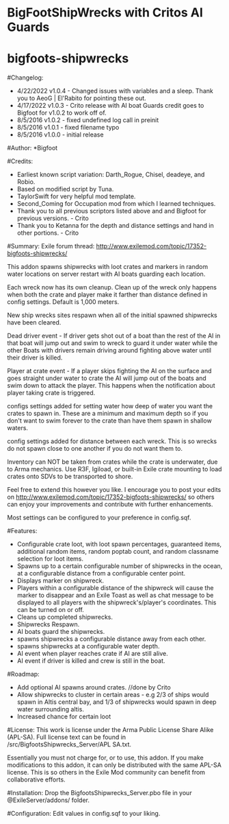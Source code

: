 # BigFootShipWrecks with Critos AI Guards
 
# bigfoots-shipwrecks

#Changelog:
* 4/22/2022 v1.0.4 - Changed issues with variables and a sleep. Thank you to AeoG | El'Rabito for pointing these out.
* 4/17/2022 v1.0.3 - Crito release with AI boat Guards credit goes to Bigfoot for v1.0.2 to work off of.
* 8/5/2016 v1.0.2 - fixed undefined log call in preinit
* 8/5/2016 v1.0.1 - fixed filename typo
* 8/5/2016 v1.0.0 - initial release

#Author:
*Bigfoot


#Credits:
* Earliest known script variation: Darth_Rogue, Chisel, deadeye, and Robio.
* Based on modified script by Tuna.
* TaylorSwift for very helpful mod template.
* Second_Coming for Occupation mod from which I learned techniques.
* Thank you to all previous scriptors listed above and and Bigfoot for previous versions. - Crito
* Thank you to Ketanna for the depth and distance settings and hand in other portions. - Crito

#Summary:
Exile forum thread: http://www.exilemod.com/topic/17352-bigfoots-shipwrecks/

This addon spawns shipwrecks with loot crates and markers in random water locations on server restart with AI boats guarding each location.

Each wreck now has its own cleanup. Clean up of the wreck only happens when both the crate and player make it farther than distance defined
in config settings. Default is 1,000 meters.

New ship wrecks sites respawn when all of the initial spawned shipwrecks have been cleared.

Dead driver event - If driver gets shot out of a boat than the rest of the AI in that boat will jump out and swim to wreck to guard it under
water while the other Boats with drivers remain driving around fighting above water until their driver is killed.

Player at crate event - If a player skips fighting the AI on the surface and goes straight under water to crate the AI will jump out of the
boats and swim down to attack the player. This happens when the notification about player taking crate is triggered.

configs settings added for setting water how deep of water you want the crates to spawn in. These are a minimum and maximum depth
so if you don't want to swim forever to the crate than have them spawn in shallow waters.

config settings added for distance between each wreck. This is so wrecks do not spawn close to one another if you do not want them to.

Inventory can NOT be taken from crates while the crate is underwater, due to Arma mechanics. Use R3F, Igiload, or built-in Exile crate mounting to load crates onto SDVs to be transported to shore.

Feel free to extend this however you like. I encourage you to post your edits on http://www.exilemod.com/topic/17352-bigfoots-shipwrecks/ so others can enjoy your improvements and contribute with further enhancements.

Most settings can be configured to your preference in config.sqf.


#Features:
* Configurable crate loot, with loot spawn percentages, guaranteed items, additional random items, random poptab count, and random classname selection for loot items.
* Spawns up to a certain configurable number of shipwrecks in the ocean, at a configurable distance from a configurable center point.
* Displays marker on shipwreck.
* Players within a configurable distance of the shipwreck will cause the marker to disappear and an Exile Toast as well as chat message to be displayed to all players with the shipwreck's/player's coordinates. This can be turned on or off.
* Cleans up completed shipwrecks.
* Shipwrecks Respawn.
* AI boats guard the shipwrecks.
* spawns shipwrecks a configurable distance away from each other.
* spawns shipwrecks at a configurable water depth.
* AI event when player reaches crate if AI are still alive.
* AI event if driver is killed and crew is still in the boat.

#Roadmap:
* Add optional AI spawns around crates. //done by Crito
* Allow shipwrecks to cluster in certain areas - e.g 2/3 of ships would spawn in Altis central bay, and 1/3 of shipwrecks would spawn in deep water surrounding altis.
* Increased chance for certain loot


#License:
This work is license under the Arma Public License Share Alike (APL-SA). Full license text can be found in /src/BigfootsShipwrecks_Server/APL SA.txt.

Essentially you must not charge for, or to use, this addon. If you make modifications to this addon, it can only be distributed with the same APL-SA license. This is so others in the Exile Mod community can benefit from collaborative efforts.


#Installation:
Drop the BigfootsShipwrecks_Server.pbo file in your @ExileServer/addons/ folder.


#Configuration:
Edit values in config.sqf to your liking.


